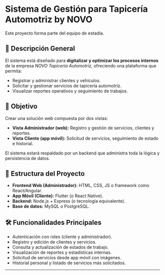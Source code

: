 # Sistema de Gestión para Tapicería Automotriz by NOVO

Este proyecto forma parte del equipo de estadía.

## 📌 Descripción General

El sistema está diseñado para **digitalizar y optimizar los procesos internos** de la empresa *NOVO Tapicería Automotriz*, ofreciendo una plataforma que permita:

- Registrar y administrar clientes y vehículos.
- Solicitar y gestionar servicios de tapicería automotriz.
- Visualizar reportes operativos y seguimiento de trabajos.

## 🎯 Objetivo

Crear una solución web compuesta por dos vistas:
- **Vista Administrador (web):** Registro y gestión de servicios, clientes y reportes.
- **Vista Cliente (app móvil):** Solicitud de servicios, seguimiento de estado e historial.

El sistema estará respaldado por un backend que administra toda la lógica y persistencia de datos.

## 🧩 Estructura del Proyecto

- **Frontend Web (Administrador):** HTML, CSS, JS o framework como React/Angular.
- **App Móvil (Cliente):** Flutter (o React Native).
- **Backend:** Node.js + Express (o tecnología equivalente).
- **Base de datos:** MySQL o PostgreSQL.

## 🛠️ Funcionalidades Principales

- Autenticación con roles (cliente y administrador).
- Registro y edición de clientes y servicios.
- Consulta y actualización de estados de trabajo.
- Visualización de reportes y estadísticas internas.
- Solicitud de servicios desde app móvil con imágenes.
- Historial personal y listado de servicios más solicitados.

---

